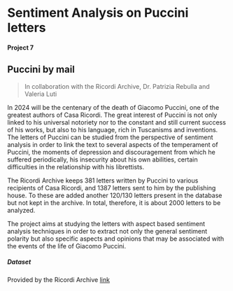 # Sentiment Analysis on Puccini letters

<h4><a name="project-7" class="md-header-anchor"></a><span>Project 7</span></h4>

<h2><a name="puccini-by-mail" class="md-header-anchor"></a><span>Puccini by mail</span></h2>

<blockquote><p><span>In collaboration with the Ricordi Archive, Dr. Patrizia Rebulla and Valeria Luti</span></p></blockquote>

<p><span>In 2024 will be the centenary of the death of Giacomo Puccini, one of the greatest authors of Casa Ricordi.</span>
<span>The great interest of Puccini is not only linked to his universal notoriety nor to the constant and still current success of his works, but also to his language, rich in Tuscanisms and inventions. The letters of Puccini can be studied from the perspective of sentiment analysis in order to link the text to several aspects of the temperament of Puccini, the moments of depression and discouragement from which he suffered periodically, his insecurity about his own abilities, certain difficulties in the relationship with his librettists.</span></p>

<p><span>The Ricordi Archive keeps 381 letters written by Puccini to various recipients of Casa Ricordi, and 1387 letters sent to him by the publishing house. To these are added another 120/130 letters present in the database but not kept in the archive. In total, therefore, it is about 2000 letters to be analyzed.</span></p>


<p><span>The project aims at studying the letters with aspect based sentiment analysis techniques in order to extract not only the general sentiment polarity but also specific aspects and opinions that may be associated with the events of the life of Giacomo Puccini.</span></p>

<h5><a name="dataset-n572" class="md-header-anchor"></a><span>Dataset</span></h5>
<p><span>Provided by the Ricordi Archive </span><a href="https://www.digitalarchivioricordi.com/it/people/display/2/Giacomo%20Puccini"><span>link</span></a></p>

<div style='opacity:0">
https://github.com/opener-project/public-sentiment-lexicons
https://www.cnr.it/en/institutes-databases/database/1029/italian-sentiment-lexicon
http://www.di.unito.it/~tutreeb/sentipolc-evalita16/sentipolc-guidelines2016UPDATED130916.pdf
http://www.di.unito.it/~tutreeb/sentipolc-evalita16/index.html
https://drive.google.com/file/d/1s1BW3T_BysAhVZPai-3AUXpb68aYjQTS/view
https://nicgian.github.io/Sentita/
https://github.com/Andreaierardi/lyrics-emotion-detection/blob/main/app/views.py#L111
https://towardsdatascience.com/masked-language-modelling-with-bert-7d49793e5d2c
https://skimai.com/fine-tuning-bert-for-sentiment-analysis/
https://towardsdatascience.com/sentiment-analysis-in-10-minutes-with-bert-and-hugging-face-294e8a04b671
https://island.ricerca.di.unimi.it/~alfio/shared/inforet/2020-21/inforet-projects.html
https://github.com/nicknochnack/BERTSentiment/blob/main/Sentiment.ipynb
https://curiousily.com/posts/sentiment-analysis-with-bert-and-hugging-face-using-pytorch-and-python/
https://towardsdatascience.com/bert-for-dummies-step-by-step-tutorial-fb90890ffe03

https://huggingface.co/m-polignano-uniba/bert_uncased_L-12_H-768_A-12_italian_alb3rt0
https://stackoverflow.com/questions/61250311/error-importing-bert-module-tensorflow-api-v2-train-has-no-attribute-optimi
https://www.digitalarchivioricordi.com/it/people/display/2/Giacomo%20Puccini
https://www.digitalarchivioricordi.com/it/people/display/2/Giacomo%20Puccini?page=56

</div>


